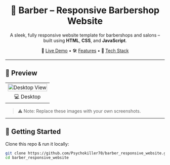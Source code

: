 <h1 align="center">💈 Barber – Responsive Barbershop Website</h1>

<p align="center">
  A sleek, fully responsive website template for barbershops and salons – built using <strong>HTML</strong>, <strong>CSS</strong>, and <strong>JavaScript</strong>.
</p>

<p align="center">
  🔗 <a href="#">Live Demo</a> • 🛠️ <a href="#features">Features</a> • 🎨 <a href="#technologies-used">Tech Stack</a>
</p>

---

## 📸 Preview

<table>
<tr>
<td><img src="demo.jpg" alt="Desktop View" width="100%"></td>

</tr>
<tr>
<td align="center">💻 Desktop</td>

</tr>
</table>

> ⚠️ Note: Replace these images with your own screenshots.

---

## 🚀 Getting Started

Clone this repo & run it locally:

```bash
git clone https://github.com/Psychokiller70/barber_responsive_website.git
cd barber_responsive_website


